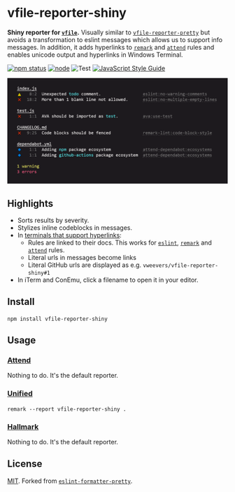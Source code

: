 # vfile-reporter-shiny

**Shiny reporter for [`vfile`](https://github.com/vfile/vfile).** Visually similar to [`vfile-reporter-pretty`](https://github.com/vfile/vfile-reporter-pretty) but avoids a transformation to eslint messages which allows us to support info messages. In addition, it adds hyperlinks to [`remark`](https://remark.js.org/) and [`attend`](https://github.com/vweevers/attend) rules and enables unicode output and hyperlinks in Windows Terminal.

[![npm status](http://img.shields.io/npm/v/vfile-reporter-shiny.svg)](https://www.npmjs.org/package/vfile-reporter-shiny)
[![node](https://img.shields.io/node/v/vfile-reporter-shiny.svg)](https://www.npmjs.org/package/vfile-reporter-shiny)
![Test](https://github.com/vweevers/vfile-reporter-shiny/workflows/Test/badge.svg?branch=main)
[![JavaScript Style Guide](https://img.shields.io/badge/code_style-standard-brightgreen.svg)](https://standardjs.com)

![screenshot](screenshot.png)

## Highlights

- Sorts results by severity.
- Stylizes inline codeblocks in messages.
- In [terminals that support hyperlinks](https://gist.github.com/egmontkob/eb114294efbcd5adb1944c9f3cb5feda#supporting-apps):
  - Rules are linked to their docs. This works for [`eslint`](https://eslint.org/), [`remark`](https://remark.js.org/) and [`attend`](https://github.com/vweevers/attend) rules.
  - Literal urls in messages become links
  - Literal GitHub urls are displayed as e.g. `vweevers/vfile-reporter-shiny#1`
- In iTerm and ConEmu, click a filename to open it in your editor.

## Install

```
npm install vfile-reporter-shiny
```

## Usage

### [Attend](https://github.com/vweevers/attend)

Nothing to do. It's the default reporter.

### [Unified](https://unifiedjs.com/)

```
remark --report vfile-reporter-shiny .
```

### [Hallmark](https://github.com/vweevers/hallmark)

Nothing to do. It's the default reporter.

## License

[MIT](LICENSE). Forked from [`eslint-formatter-pretty`](https://github.com/sindresorhus/eslint-formatter-pretty).
